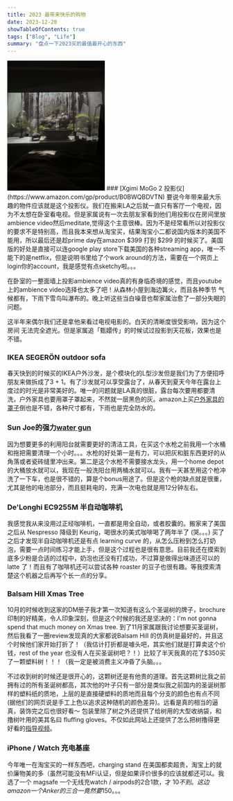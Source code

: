 ```yaml
---
title: 2023 最带来快乐的购物
date: 2023-12-20
showTableOfContents: true 
tags: ["Blog", "Life"]
summary: "盘点一下2023买的最值最开心的东西"
---
```


<img src="/images/projector.jpg" alt="投影ambience video在卧室墙上的效果，虽然有个插头但是大多数时候是看不太到的" height="300">
### [Xgimi MoGo 2 投影仪](https://www.amazon.com/gp/product/B0BWQBDVTN)
要说今年带来最大乐趣的物件应该就是这个投影仪。我们在搬来LA之后就一直只有客厅一个电视，因为不太想在卧室看电视。但是家属说有一次去朋友家看到他们用投影仪在房间里放ambience video然后meditate,觉得这个主意很棒。因为不是经常看所以对投影仪的要求不是特别高，而且我本来想从淘宝买，结果淘宝小二都说国内版本的美国不能用，所以最后还是趁prime day在amazon $399 打到 $299 的时候买了。美国版的好处是直接可以连google play store下载美国的各种streaming app，唯一不能下的是netflix，但是说明书里给了个work around的方法，需要在一个网页上login你的account，我是感觉有点sketchy啦。。。

在卧室的一整面墙上投影ambience video真的有身临奇境的感觉，而且youtube上的ambience video选择也太多了吧！从森林小屋到海边篝火，而且各种季节 气候都有，下雨下雪鸟叫瀑布的。晚上听这些当白噪音也帮家属治愈了一部分失眠的问题。

这半年来偶尔我们还是拿他来看过电视电影的。白天的清晰度很受影响，因为这个房间 无法完全遮光。但是家属追「甄嬛传」的时候试过投影到天花板，效果也是不错。 

### IKEA SEGERÖN outdoor sofa
春天快到的时候买的IKEA户外沙发，是个模块化的L型沙发但是我们为了方便招呼朋友来做拆成了3 + 1。有了沙发就可以享受露台了，从春天到夏天今年在露台上度过的时光是非常美好的。唯一的问题就是LA真的很脏，露台每次要用都要清洗，户外家具也要用罩子罩起来，不然就一层黑色的灰。amazon上买[户外家具的罩子](https://www.amazon.com/gp/product/B09XGT5H9H?th=1)倒也是不错，各种尺寸都有，下雨也是完全防水的。

### Sun Joe的强力[water gun](https://www.amazon.com/gp/product/B0B784RHX4?th=1)
因为想要更多的利用阳台就需要更好的清洁工具，在买这个水枪之前我用一个水桶和拖把需要清理一个小时。。。水枪的好处第一是有力，可以把灰和脏东西更好的从角落或者瓷砖缝里冲出来。第二是这个水枪不需要接水龙头，用一个home depot的大桶放水就可以，我现在一般洗阳台用两桶水就可以。我有一天甚至用这个枪冲洗了一下车，也是很不错的，算是个bonus用途了。但是这个枪的缺点就是很重，尤其是他的电池部分，而且挺耗电的，充满一次电也就是用12分钟左右。

### De'Longhi EC9255M 半自动咖啡机
我感觉我从来没用过正经咖啡机，一直都是用全自动，或者胶囊的。搬家来了美国之后从 Nespresso 降级到 Keurig，喝很水的美式咖啡喝了两年半了 (哭。。。) 买了之后才发现半自动咖啡机还是有点 learning curve 的，从怎么压粉到怎么打奶泡，需要一点时间练习才能上手，但是这个过程也是很有意思。目前我还在摸索到底多少粉是合适的过程中，奶泡也还没有打成功，不过算是做得出味道还可以的 latte 了！而且有了咖啡机还可以尝试各种 roaster 的豆子也很有趣。等我摸索清楚这个机器之后再写个长一点的分享。

### Balsam Hill Xmas Tree
10月的时候收到这家的DM册子我才第一次知道有这么个圣诞树的牌子，brochure 印制的好精美，令人印象深刻，但是这个时候的我还是坚决的：I'm not gonna spend that much money on Xmas tree. 到了11月家属跟我讨论想要买圣诞树，然后我看了一圈review发现真的大家都说Balsam Hill 的仿真树是最好的，并且这个时候他们家开始打折了！（我估计打折都是噱头吧，其实他们就是打算卖这个价钱，rest of the year 也没有人在买圣诞树吧？！）比较了半天我真的花了$350买了一颗塑料树！！！（我一定是被消费主义冲昏了头脑。。。

不过收到树的时候还是很开心的，这颗树还是有他贵的道理。首先这颗树比我之前拥有过的所有圣诞树都高，其次他的叶子只有一部分是类似我之前国内的圣诞树那样的塑料纸的质地，上层的是直接硬塑料的质地而且每个分支的颜色也有点不同 (据他们的网页说是手工上色以追求这种随机的颜色差异)。远看是真的相当的逼真，装饰完之后也很好看～ 包装里除了树之外还提供了给树用的大型收纳袋，和撸树叶用的美其名曰 fluffing gloves。不仅如此网站上还提供了怎么把树撸得更好看的[指导视频](https://www.balsamhill.com/inspiration/shaping-your-artificial-christmas-tree-instructions)。

### iPhone / Watch 充电基座
今年唯一在淘宝买的一样东西吧，charging stand 在美国都卖超贵，淘宝上的就价廉物美的多（虽然可能没有MFi认证，但是如果评价很多的应该就都还可以。我选了一个 magsafe 一个无线充watch / airpods的2合1款，才 $10 不到。这边amazon一个Anker的三合一竟然要$150。。。